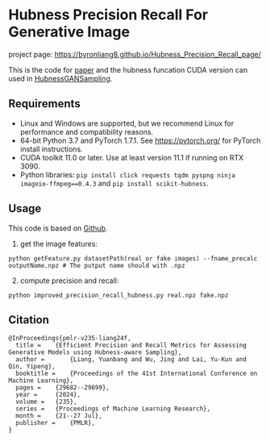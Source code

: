 # Hubness Precision Recall For Generative Image
project page: https://byronliang8.github.io/Hubness_Precision_Recall_page/

This is the code for [paper](https://proceedings.mlr.press/v235/liang24f.html) and the hubness funcation CUDA version can used in [HubnessGANSampling](https://github.com/Byronliang8/HubnessGANSampling).

## Requirements 
- Linux and Windows are supported, but we recommend Linux for performance and compatibility reasons.
- 64-bit Python 3.7 and PyTorch 1.7.1. See https://pytorch.org/ for PyTorch install instructions.
- CUDA toolkit 11.0 or later. Use at least version 11.1 if running on RTX 3090.
- Python libraries: `pip install click requests tqdm pyspng ninja imageio-ffmpeg==0.4.3` and `pip install scikit-hubness`. 

## Usage
This code is based on [Github](https://github.com/youngjung/improved-precision-and-recall-metric-pytorch).

1) get the image features:
```
python getFeature.py datasetPath(real or fake images) --fname_precalc outputName.npz # The putput name should with .npz
```
2) compute precision and recall:
```
python improved_precision_recall_hubness.py real.npz fake.npz
```

## Citation
```
@InProceedings{pmlr-v235-liang24f,
  title = 	 {Efficient Precision and Recall Metrics for Assessing Generative Models using Hubness-aware Sampling},
  author =       {Liang, Yuanbang and Wu, Jing and Lai, Yu-Kun and Qin, Yipeng},
  booktitle = 	 {Proceedings of the 41st International Conference on Machine Learning},
  pages = 	 {29682--29699},
  year = 	 {2024},
  volume = 	 {235},
  series = 	 {Proceedings of Machine Learning Research},
  month = 	 {21--27 Jul},
  publisher =    {PMLR},
}
```
